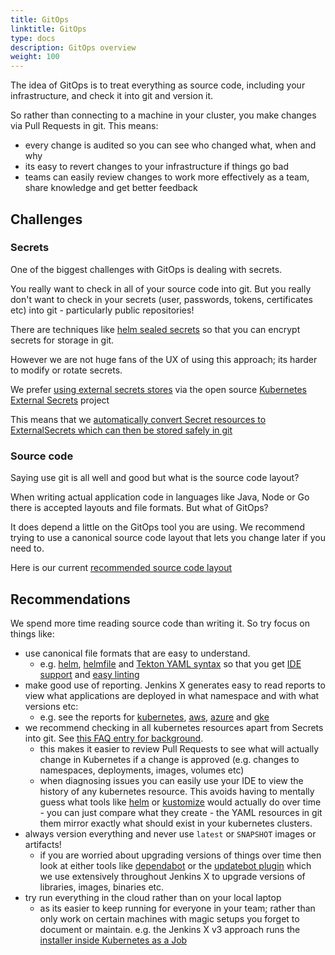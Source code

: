 ```yaml
---
title: GitOps
linktitle: GitOps
type: docs
description: GitOps overview
weight: 100
---
```


The idea of GitOps is to treat everything as source code, including your infrastructure, and check it into git and version it. 

So rather than connecting to a machine in your cluster, you make changes via Pull Requests in git. This means:

* every change is audited so you can see who changed what, when and why
* its easy to revert changes to your infrastructure if things go bad
* teams can easily review changes to work more effectively as a team, share knowledge and get better feedback

## Challenges

### Secrets

One of the biggest challenges with GitOps is dealing with secrets. 

You really want to check in all of your source code into git. But you really don't want to check in your secrets (user, passwords, tokens, certificates etc) into git - particularly public repositories!

There are techniques like [helm sealed secrets](https://github.com/bitnami-labs/sealed-secrets) so that you can encrypt secrets for storage in git. 

However we are not huge fans of the UX of using this approach; its harder to modify or rotate secrets.

We prefer [using external secrets stores](/v3/admin/setup/secrets/) via the open source  [Kubernetes External Secrets](https://github.com/external-secrets/kubernetes-external-secrets) project

This means that we [automatically convert Secret resources to ExternalSecrets which can then be stored safely in git](/v3/develop/faq/#why-does-jenkins-x-use-helmfile-template)


### Source code 

Saying use git is all well and good but what is the source code layout?

When writing actual application code in languages like Java, Node or Go there is accepted layouts and file formats. But what of GitOps?

It does depend a little on the GitOps tool you are using. We recommend trying to use a canonical source code layout that lets you change later if you need to.

Here is our current [recommended source code layout](https://github.com/jenkins-x/jx-gitops/blob/master/docs/git_layout.md)


## Recommendations

We spend more time reading source code than writing it. So try focus on things like:

* use canonical file formats that are easy to understand. 
  * e.g. [helm](https://helm.sh/), [helmfile](https://github.com/roboll/helmfile) and [Tekton YAML syntax](/v3/develop/reference/pipelines/) so that you get [IDE support](/v3/develop/pipelines/editing/#ide-support) and [easy linting](/v3/develop/pipelines/editing/#linting)
* make good use of reporting. Jenkins X generates easy to read reports to view what applications are deployed in what namespace and with what versions etc:
  * e.g. see the reports for [kubernetes](https://github.com/jx3-gitops-repositories/jx3-kubernetes/tree/master/docs ), [aws](https://github.com/jx3-gitops-repositories/jx3-eks-vault/tree/master/docs), [azure](https://github.com/jx3-gitops-repositories/jx3-azure-akv) and [gke](https://github.com/jx3-gitops-repositories/jx3-gke-gsm/tree/master/docs)
* we recommend checking in all kubernetes resources apart from Secrets into git. See [this FAQ entry for background](/v3/develop/faq/#why-does-jenkins-x-use-helmfile-template).
  * this makes it easier to review Pull Requests to see what will actually change in Kubernetes if a change is approved (e.g. changes to namespaces, deployments, images, volumes etc)
  * when diagnosing issues you can easily use your IDE to view the history of any kubernetes resource. This avoids having to mentally guess what tools like [helm](https://helm.sh/) or [kustomize](https://kustomize.io/) would actually do over time - you can just compare what they create - the YAML resources in git them mirror exactly what should exist in your kubernetes clusters.
* always version everything and never use `latest` or `SNAPSHOT` images or artifacts!
  * if you are worried about upgrading versions of things over time then look at either tools like [dependabot](https://dependabot.com/) or the [updatebot plugin](https://github.com/jenkins-x-plugins/jx-updatebot) which we use extensively throughout Jenkins X to upgrade versions of libraries, images, binaries etc.
* try run everything in the cloud rather than on your local laptop
  * as its easier to keep running for everyone in your team; rather than only work on certain machines with magic setups you forget to document or maintain. e.g. the Jenkins X v3 approach runs the [installer inside Kubernetes as a Job](/v3/about/how-it-works/#boot-job)
